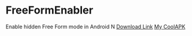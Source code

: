 # FreeFormEnabler
Enable hidden Free Form mode in Android N
[Download Link](http://www.coolapk.com/apk/kh.android.freeformenabler)
[My CoolAPK](http://coolapk.com/u/543424)